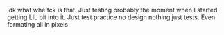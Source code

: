 idk what whe fck is that. Just testing probably the moment when I started getting LIL bit into it. Just test practice no design nothing just tests. Even formating all in pixels
